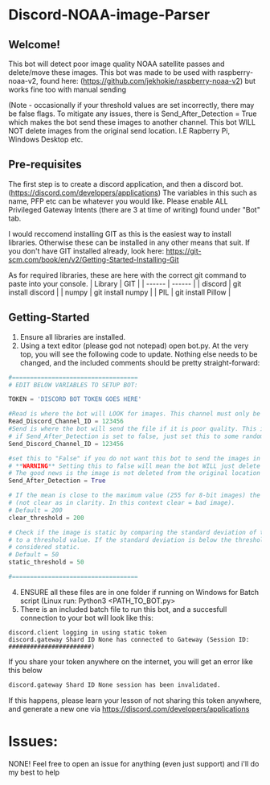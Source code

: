 # Discord-NOAA-image-Parser
## Welcome!
This bot will detect poor image quality NOAA satellite passes and delete/move these images.
This bot was made to be used with raspberry-noaa-v2, found here: (https://github.com/jekhokie/raspberry-noaa-v2) but works fine too with manual sending

(Note - occasionally if your threshold values are set incorrectly, there may be false flags.
To mitigate any issues, there is Send_After_Detection = True which makes the bot send these images to another channel.
This bot WILL NOT delete images from the original send location. I.E Rapberry Pi, Windows Desktop etc.

## Pre-requisites 
The first step is to create a discord application, and then a discord bot. (https://discord.com/developers/applications)
The variables in this such as name, PFP etc can be whatever you would like.
Please enable ALL Privileged Gateway Intents (there are 3 at time of writing) found under "Bot" tab.

I would reccomend installing GIT as this is the easiest way to install libraries. Otherwise these can be installed in any other means that suit.
If you don't have GIT installed already, look here: https://git-scm.com/book/en/v2/Getting-Started-Installing-Git

As for required libraries, these are here with the correct git command to paste into your console.
| Library | GIT |
| ------ | ------ |
| discord | git install discord |
| numpy | git install numpy |
| PIL | git install Pillow |

## Getting-Started
1. Ensure all libraries are installed.
2. Using a text editor (please god not notepad) open bot.py. At the very top, you will see the following code to update. Nothing else needs to be changed, and the included comments should be pretty straight-forward:
```python
#===================================
# EDIT BELOW VARIABLES TO SETUP BOT:

TOKEN = 'DISCORD BOT TOKEN GOES HERE'

#Read is where the bot will LOOK for images. This channel must only be used for NOAA images as any other images will be parsed too
Read_Discord_Channel_ID = 123456
#Send is where the bot will send the file if it is poor quality. This is to ensure any false detections are still caught, and you will need to adjust the below thresholds.
# if Send_After_Detection is set to false, just set this to some random number. I.E: 123456
Send_Discord_Channel_ID = 123456

#set this to "False" if you do not want this bot to send the images in another chat after it detects a poor quality image.
# **WARNING** Setting this to false will mean the bot WILL just delete the image - for good.
# The good news is the image is not deleted from the original location it was sent from (Raspberry-Pi, Manually sent from Windows Desktop etc) so you won't lose that file.
Send_After_Detection = True

# If the mean is close to the maximum value (255 for 8-bit images) the image is considered clear 
# (not clear as in clarity. In this context clear = bad image).
# Default = 200
clear_threshold = 200

# Check if the image is static by comparing the standard deviation of the pixel values
# to a threshold value. If the standard deviation is below the threshold, the image is
# considered static.
# Default = 50
static_threshold = 50

#===================================

```
4. ENSURE all these files are in one folder if running on Windows for Batch script (Linux run: Python3 <PATH_TO_BOT.py>
3. There is an included batch file to run this bot, and a succesfull connection to your bot will look like this:
```
discord.client logging in using static token
discord.gateway Shard ID None has connected to Gateway (Session ID: #######################)
```
If you share your token anywhere on the internet, you will get an error like this below
```sh
discord.gateway Shard ID None session has been invalidated.
```
If this happens, please learn your lesson of not sharing this token anywhere, and generate a new one via https://discord.com/developers/applications


# Issues:
NONE!
Feel free to open an issue for anything (even just support) and i'll do my best to help

